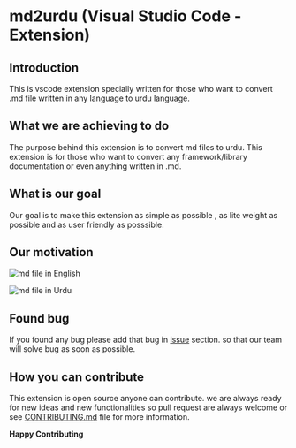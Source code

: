 # md2urdu (Visual Studio Code - Extension)

## Introduction

This is vscode extension specially written for those who want to convert .md file written in any language to urdu language.

## What we are achieving to do

The purpose behind this extension is to convert md files to urdu. This extension is for those who want to convert any framework/library documentation or even anything written in .md.

## What is our goal

Our goal is to make this extension as simple as possible , as lite weight as possible and as user friendly as posssible.

## Our motivation

![md file in English](https://res.cloudinary.com/dwl34s9au/image/upload/v1568659785/69596527_2635273863366195_4969254922131341312_n_oh7kwz.jpg)

![md file in Urdu](https://res.cloudinary.com/dwl34s9au/image/upload/v1568660144/69227802_2635273870032861_4311501726088691712_n_o7tbck.jpg)

## Found bug 

If you found any bug please add that bug in [issue](https://github.com/Techistan/md2urdu/issues) section. so that our team will solve bug as soon as possible.

## How you can contribute

This extension is open source anyone can contribute. we are always ready for new ideas and new functionalities so pull request are always welcome or see [CONTRIBUTING.md](https://github.com/Techistan/md2urdu/blob/master/CONTRIBUTING.md) file for more information. 

**Happy Contributing**
